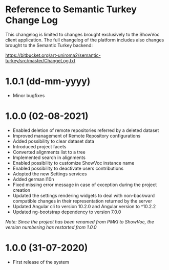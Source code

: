 # Reference to Semantic Turkey Change Log
This changelog is limited to changes brought exclusively to the ShowVoc client application.
The full changelog of the platform includes also changes brought to the Semantic Turkey backend:

https://bitbucket.org/art-uniroma2/semantic-turkey/src/master/ChangeLog.txt

# 1.0.1 (dd-mm-yyyy)
  * Minor bugfixes

# 1.0.0 (02-08-2021)
  * Enabled deletion of remote repositories referred by a deleted dataset
  * Improved management of Remote Repository configurations
  * Added possibility to clear dataset data
  * Introduced project facets
  * Converted alignments list to a tree
  * Implemented search in alignments
  * Enabled possibility to customize ShowVoc instance name
  * Enabled possibility to deactivate users contributions
  * Adopted the new Settings services
  * Added german l10n
  * Fixed missing error message in case of exception during the project creation
  * Updated the settings rendering widgets to deal with non-backward compatible changes in their representation returned by the server
  * Updated Angular cli to version 10.2.0 and Angular version to ^10.2.2
  * Updated ng-bootstrap dependency to version 7.0.0

<em>Note: Since the project has been renamed from PMKI to ShowVoc, the version numbering has restarted from 1.0.0</em>

# 1.0.0 (31-07-2020)
  * First release of the system
